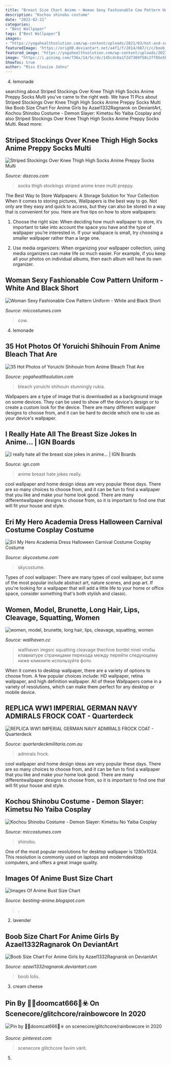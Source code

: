 ```yaml
---
title: "Breast Size Chart Anime ~ Woman Sexy Fashionable Cow Pattern Uniform"
description: "Kochou shinobu costume"
date: "2022-02-21"
categories:
- "Best Wallpaper"
tags: ["Best Wallpaper"]
images:
- "https://yogahealthsolution.com/wp-content/uploads/2021/03/hot-and-sexy-anime-characters_8144_3_booty.jpg"
featuredImage: "https://orig00.deviantart.net/a4f1/f/2014/087/c/c/boob_size_chart_for_anime_girls_by_azael1332ragnarok-d7c0qob.jpg"
featured_image: "https://yogahealthsolution.com/wp-content/uploads/2021/03/hot-and-sexy-anime-characters_8144_3_booty.jpg"
image: "https://i.pinimg.com/736x/14/5c/dc/145cdc0a1f2d7309f50c2ff05e5b21ea.jpg"
ShowToc: true
author: "Miss Elouise Johns"
---
```



4. lemonade 

	

		
searching about Striped Stockings Over Knee Thigh High Socks Anime Preppy Socks Multi you've came to the right web. We have 11 Pics about Striped Stockings Over Knee Thigh High Socks Anime Preppy Socks Multi like Boob Size Chart For Anime Girls by Azael1332Ragnarok on DeviantArt, Kochou Shinobu Costume - Demon Slayer: Kimetsu No Yaiba Cosplay and also Striped Stockings Over Knee Thigh High Socks Anime Preppy Socks Multi. Read more:
		
    
## Striped Stockings Over Knee Thigh High Socks Anime Preppy Socks Multi

<img loading=lazy src="http://nwzimg.wezhan.hk/contents/sitefiles3603/18019958/images/2754182.jpg" onerror="this.onerror=null;this.src='https://tse2.mm.bing.net/th?id=OIP.eokap_CoAgtKFfi5pOeJfwHaLB&amp;pid=15.1';" alt="Striped Stockings Over Knee Thigh High Socks Anime Preppy Socks Multi">

_Source: dazcos.com_

>socks thigh stockings striped anime knee multi preppy. 

	

The Best Way to Store Wallpapers: A Storage Solution for Your Collection
When it comes to storing pictures, Wallpapers is the best way to go. Not only are they easy and quick to access, but they can also be stored in a way that is convenient for you. Here are five tips on how to store wallpapers:
1) Choose the right size: When deciding how much wallpaper to store, it’s important to take into account the space you have and the type of wallpaper you’re interested in. If your wallspace is small, try choosing a smaller wallpaper rather than a large one.

2) Use media organizers: When organizing your wallpaper collection, using media organizers can make life so much easier. For example, if you keep all your photos on individual albums, then each album will have its own organizer.

    
## Woman Sexy Fashionable Cow Pattern Uniform - White And Black Short

<img loading=lazy src="https://www.miccostumes.com/images/path-products/image-CS10SCO-2.jpg/&amp;width=1200&amp;height=1200&amp;original=77s8AgZSGN6A&amp;a.jpg" onerror="this.onerror=null;this.src='https://tse4.mm.bing.net/th?id=OIP.-_QEKZ-sMLAaEaE2kdGxaQHaK3&amp;pid=15.1';" alt="Woman Sexy Fashionable Cow Pattern Uniform - White and Black Short">

_Source: miccostumes.com_

>cow. 

	

4. lemonade 

    
## 35 Hot Photos Of Yoruichi Shihouin From Anime Bleach That Are

<img loading=lazy src="https://yogahealthsolution.com/wp-content/uploads/2021/03/hot-and-sexy-anime-characters_8144_3_booty.jpg" onerror="this.onerror=null;this.src='https://tse2.mm.bing.net/th?id=OIP.diJCtikUBcoHkSy_UqR7sgHaMd&amp;pid=15.1';" alt="35 Hot Photos of Yoruichi Shihouin from Anime Bleach That Are">

_Source: yogahealthsolution.com_

>bleach yoruichi shihouin stunningly rukia. 

	

Wallpapers are a type of image that is downloaded as a background image on some devices. They can be used to show off the device's design or to create a custom look for the device. There are many different wallpaper designs to choose from, and it can be hard to decide which one to use as your device's wallpaper.

    
## I Really Hate All The Breast Size Jokes In Anime... | IGN Boards

<img loading=lazy src="https://24.media.tumblr.com/d3d249c7343a6b9abc13a5a072dbcddc/tumblr_n6428hZYYP1r922azo3_500.png" onerror="this.onerror=null;this.src='https://tse1.mm.bing.net/th?id=OIP.4IEX82ZhX6K4YlbFQeYTmgHaEK&amp;pid=15.1';" alt="I really hate all the breast size jokes in anime... | IGN Boards">

_Source: ign.com_

>anime breast hate jokes really. 

	

cool wallpaper and home design ideas are very popular these days. There are so many choices to choose from, and it can be fun to find a wallpaper that you like and make your home look good. There are many differentwallpaper designs to choose from, so it is important to find one that will fit your house and style.

    
## Eri My Hero Academia Dress Halloween Carnival Costume Cosplay Costume

<img loading=lazy src="https://www.skycostume.com/media/catalog/product/cache/1/thumbnail/600x600/9df78eab33525d08d6e5fb8d27136e95/1/2/12002326-cosarcade.jpg" onerror="this.onerror=null;this.src='https://tse4.mm.bing.net/th?id=OIP._mIlK5aELmbeO6NytWTThgHaHa&amp;pid=15.1';" alt="Eri My Hero Academia Dress Halloween Carnival Costume Cosplay Costume">

_Source: skycostume.com_

>skycostume. 

	

Types of cool wallpaper:
There are many types of cool wallpaper, but some of the most popular include abstract art, nature scenes, and pop art. If you're looking for a wallpaper that will add a little life to your home or office space, consider something that's both stylish and classic.

    
## Women, Model, Brunette, Long Hair, Lips, Cleavage, Squatting, Women

<img loading=lazy src="https://th.wallhaven.cc/lg/g8/g893zq.jpg" onerror="this.onerror=null;this.src='https://tse3.mm.bing.net/th?id=OIP.-ude7i6_kYEfVcw9CEWHEAAAAA&amp;pid=15.1';" alt="women, model, brunette, long hair, lips, cleavage, squatting, women">

_Source: wallhaven.cc_

>wallhaven imgsrc squatting cleavage thechive bordel ninel чтобы клавиатуре страницами перехода между перейти следующему ниже кликните используйте фото. 

	

When it comes to desktop wallpaper, there are a variety of options to choose from. A few popular choices include: HD wallpaper, retina wallpaper, and high definition wallpaper. All of these Wallpapers come in a variety of resolutions, which can make them perfect for any desktop or mobile device. 

    
## REPLICA WW1 IMPERIAL GERMAN NAVY ADMIRALS FROCK COAT - Quarterdeck

<img loading=lazy src="https://www.quarterdeckmilitaria.com.au/wp-content/uploads/2020/10/76267790_2826916400705561_5960038576635772928_n-600x800-1.jpg" onerror="this.onerror=null;this.src='https://tse1.mm.bing.net/th?id=OIP.sHjJE_wOy9LvVbqb7uJiMAHaJ4&amp;pid=15.1';" alt="REPLICA WW1 IMPERIAL GERMAN NAVY ADMIRALS FROCK COAT - Quarterdeck">

_Source: quarterdeckmilitaria.com.au_

>admirals frock. 

	

cool wallpaper and home design ideas are very popular these days. There are so many choices to choose from, and it can be fun to find a wallpaper that you like and make your home look good. There are many differentwallpaper designs to choose from, so it is important to find one that will fit your house and style.

    
## Kochou Shinobu Costume - Demon Slayer: Kimetsu No Yaiba Cosplay

<img loading=lazy src="https://www.miccostumes.com/images/path-products/image-CSKNY106SNB-3.jpg/&amp;width=1200&amp;height=1200&amp;original=77s8AgZSGN6A&amp;a.jpg" onerror="this.onerror=null;this.src='https://tse2.mm.bing.net/th?id=OIP.E-iP9cXzsDHWW7WaGCmfdQHaK3&amp;pid=15.1';" alt="Kochou Shinobu Costume - Demon Slayer: Kimetsu No Yaiba Cosplay">

_Source: miccostumes.com_

>shinobu. 

	

One of the most popular resolutions for desktop wallpaper is 1280x1024. This resolution is commonly used on laptops and moderndesktop computers, and offers a great image quality.

    
## Images Of Anime Bust Size Chart

<img loading=lazy src="https://i.kym-cdn.com/photos/images/original/001/248/530/535.png" onerror="this.onerror=null;this.src='https://tse3.mm.bing.net/th?id=OIP.H7I4N7oAZUCxWU_IVX2xTwHaDx&amp;pid=15.1';" alt="Images Of Anime Bust Size Chart">

_Source: bestimg-anime.blogspot.com_

>. 

	

2. lavender 

    
## Boob Size Chart For Anime Girls By Azael1332Ragnarok On DeviantArt

<img loading=lazy src="https://orig00.deviantart.net/a4f1/f/2014/087/c/c/boob_size_chart_for_anime_girls_by_azael1332ragnarok-d7c0qob.jpg" onerror="this.onerror=null;this.src='https://tse2.mm.bing.net/th?id=OIP.EStL5n_lzie5k_3CXaqC1wHaFp&amp;pid=15.1';" alt="Boob Size Chart For Anime Girls by Azael1332Ragnarok on DeviantArt">

_Source: azael1332ragnarok.deviantart.com_

>boob lolis. 

	

3. cream cheese 

    
## Pin By 🌈🐬doomcat666🦎☣️ On Scenecore/glitchcore/rainbowcore In 2020

<img loading=lazy src="https://i.pinimg.com/736x/14/5c/dc/145cdc0a1f2d7309f50c2ff05e5b21ea.jpg" onerror="this.onerror=null;this.src='https://tse2.mm.bing.net/th?id=OIP.Hl_aH2K3w1lBHt0Ovph8rwHaJ3&amp;pid=15.1';" alt="Pin by 🌈🐬doomcat666🦎☣️ on scenecore/glitchcore/rainbowcore in 2020">

_Source: pinterest.com_

>scenecore glitchcore favim värit. 

	

5.

